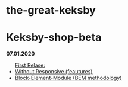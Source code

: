 # the-great-keksby
<h1>Keksby-shop-beta</h1>
<p><b>07.01.2020</b></p>
<ins datetime="07.01.2020">
  <ul>First Relase:
    <li>Without Responsive (feautures) </li>
    <li>Block-Element-Module (BEM methodology) </li>
  </ul>
</ins>
